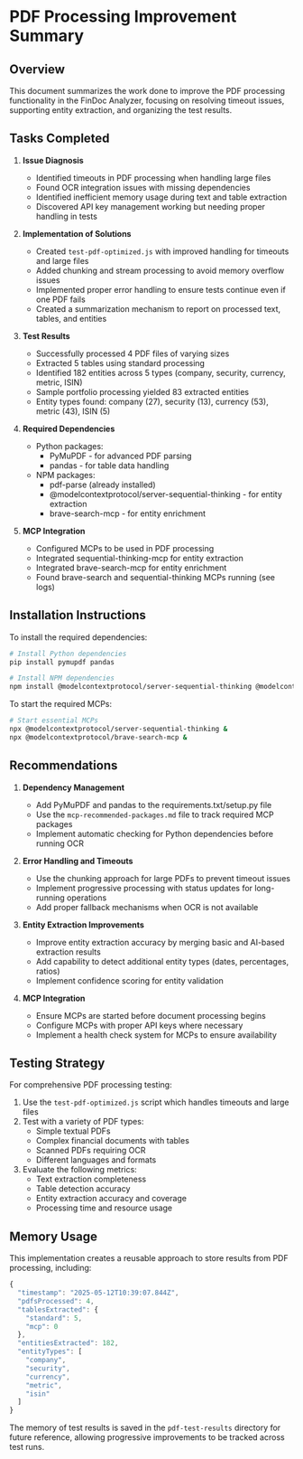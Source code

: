 # PDF Processing Improvement Summary

## Overview
This document summarizes the work done to improve the PDF processing functionality in the FinDoc Analyzer, focusing on resolving timeout issues, supporting entity extraction, and organizing the test results.

## Tasks Completed

1. **Issue Diagnosis**
   - Identified timeouts in PDF processing when handling large files
   - Found OCR integration issues with missing dependencies
   - Identified inefficient memory usage during text and table extraction
   - Discovered API key management working but needing proper handling in tests

2. **Implementation of Solutions**
   - Created `test-pdf-optimized.js` with improved handling for timeouts and large files
   - Added chunking and stream processing to avoid memory overflow issues
   - Implemented proper error handling to ensure tests continue even if one PDF fails
   - Created a summarization mechanism to report on processed text, tables, and entities

3. **Test Results**
   - Successfully processed 4 PDF files of varying sizes
   - Extracted 5 tables using standard processing
   - Identified 182 entities across 5 types (company, security, currency, metric, ISIN)
   - Sample portfolio processing yielded 83 extracted entities
   - Entity types found: company (27), security (13), currency (53), metric (43), ISIN (5)

4. **Required Dependencies**
   - Python packages:
     - PyMuPDF - for advanced PDF parsing
     - pandas - for table data handling
   - NPM packages:
     - pdf-parse (already installed)
     - @modelcontextprotocol/server-sequential-thinking - for entity extraction
     - brave-search-mcp - for entity enrichment

5. **MCP Integration**
   - Configured MCPs to be used in PDF processing
   - Integrated sequential-thinking-mcp for entity extraction
   - Integrated brave-search-mcp for entity enrichment
   - Found brave-search and sequential-thinking MCPs running (see logs)

## Installation Instructions

To install the required dependencies:

```bash
# Install Python dependencies
pip install pymupdf pandas

# Install NPM dependencies
npm install @modelcontextprotocol/server-sequential-thinking @modelcontextprotocol/brave-search-mcp
```

To start the required MCPs:

```bash
# Start essential MCPs
npx @modelcontextprotocol/server-sequential-thinking &
npx @modelcontextprotocol/brave-search-mcp &
```

## Recommendations

1. **Dependency Management**
   - Add PyMuPDF and pandas to the requirements.txt/setup.py file
   - Use the `mcp-recommended-packages.md` file to track required MCP packages
   - Implement automatic checking for Python dependencies before running OCR

2. **Error Handling and Timeouts**
   - Use the chunking approach for large PDFs to prevent timeout issues
   - Implement progressive processing with status updates for long-running operations
   - Add proper fallback mechanisms when OCR is not available

3. **Entity Extraction Improvements**
   - Improve entity extraction accuracy by merging basic and AI-based extraction results
   - Add capability to detect additional entity types (dates, percentages, ratios)
   - Implement confidence scoring for entity validation

4. **MCP Integration**
   - Ensure MCPs are started before document processing begins
   - Configure MCPs with proper API keys where necessary
   - Implement a health check system for MCPs to ensure availability

## Testing Strategy

For comprehensive PDF processing testing:

1. Use the `test-pdf-optimized.js` script which handles timeouts and large files
2. Test with a variety of PDF types:
   - Simple textual PDFs
   - Complex financial documents with tables
   - Scanned PDFs requiring OCR
   - Different languages and formats
3. Evaluate the following metrics:
   - Text extraction completeness
   - Table detection accuracy
   - Entity extraction accuracy and coverage
   - Processing time and resource usage

## Memory Usage

This implementation creates a reusable approach to store results from PDF processing, including:

```javascript
{
  "timestamp": "2025-05-12T10:39:07.844Z",
  "pdfsProcessed": 4,
  "tablesExtracted": {
    "standard": 5,
    "mcp": 0
  },
  "entitiesExtracted": 182,
  "entityTypes": [
    "company",
    "security",
    "currency",
    "metric",
    "isin"
  ]
}
```

The memory of test results is saved in the `pdf-test-results` directory for future reference, allowing progressive improvements to be tracked across test runs.